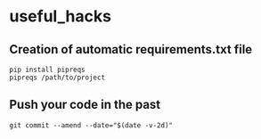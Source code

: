 # useful_hacks

## Creation of automatic requirements.txt file
```
pip install pipreqs
pipreqs /path/to/project
```

## Push your code in the past
`git commit --amend --date="$(date -v-2d)"`

